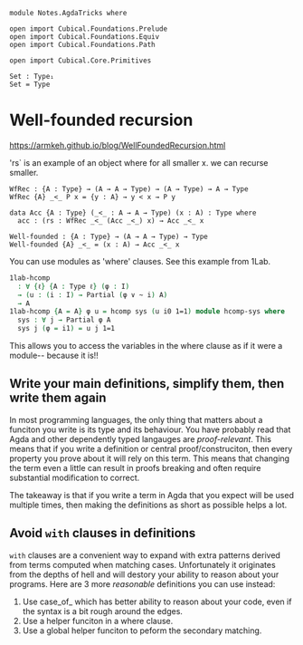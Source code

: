 ```
module Notes.AgdaTricks where

open import Cubical.Foundations.Prelude
open import Cubical.Foundations.Equiv
open import Cubical.Foundations.Path

open import Cubical.Core.Primitives

Set : Type₁
Set = Type
```

# Well-founded recursion

https://armkeh.github.io/blog/WellFoundedRecursion.html

'rs` is an example of an object where for all smaller x. we can recurse smaller.

```
WfRec : {A : Type} → (A → A → Type) → (A → Type) → A → Type
WfRec {A} _<_ P x = {y : A} → y < x → P y
```

```
data Acc {A : Type} (_<_ : A → A → Type) (x : A) : Type where
  acc : (rs : WfRec _<_ (Acc _<_) x) → Acc _<_ x

Well-founded : {A : Type} → (A → A → Type) → Type
Well-founded {A} _<_ = (x : A) → Acc _<_ x
```

You can use modules as 'where' clauses. See this example from 1Lab.

```agda
1lab-hcomp
  : ∀ {ℓ} {A : Type ℓ} (φ : I)
  → (u : (i : I) → Partial (φ ∨ ~ i) A)
  → A
1lab-hcomp {A = A} φ u = hcomp sys (u i0 1=1) module hcomp-sys where
  sys : ∀ j → Partial φ A
  sys j (φ = i1) = u j 1=1
```

This allows you to access the variables in the where clause as if it
were a module-- because it is!!

## Write your main definitions, simplify them, then write them again

In most programming languages, the only thing that matters about a
funciton you write is its type and its behaviour. You have probably
read that Agda and other dependently typed langauges are
*proof-relevant*. This means that if you write a definition or central
proof/construciton, then every property you prove about it will
rely on this term. This means that changing the term even a little can
result in proofs breaking and often require substantial modification
to correct.

The takeaway is that if you write a term in Agda that you expect will
be used multiple times, then making the definitions as short as
possible helps a lot.

## Avoid `with` clauses in definitions

`with` clauses are a convenient way to expand with extra patterns
derived from terms computed when matching cases. Unfortunately it
originates from the depths of hell and will destory your ability to
reason about your programs. Here are 3 more *reasonable* definitions
you can use instead:

1. Use case_of_ which has better ability to reason about your code,
even if the syntax is a bit rough around the edges.
2. Use a helper funciton in a where clause.
3. Use a global helper funciton to peform the secondary matching.

## 
